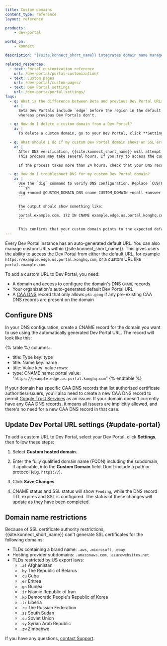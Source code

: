 ```yaml
---
title: Custom domains
content_type: reference
layout: reference

products:
    - dev-portal

works_on:
    - konnect

description: "{{site.konnect_short_name}} integrates domain name management and configuration in Settings. Select your Dev Portal and click Settings to view your configuration."

related_resources:
  - text: Portal customization reference
    url: /dev-portal/portal-customization/
  - text: Custom pages
    url: /dev-portal/custom-pages/
  - text: Dev Portal settings
    url: /dev-porta/portal-settings/
faqs:
  - q: What is the difference between Beta and previous Dev Portal URLs?
    a: |
      Beta Dev Portals include `edge` before the region in the default URL (for example, `example.edge.us.portal.konghq.com`), 
      whereas previous Dev Portals don't.

  - q: How do I delete a custom domain from a Dev Portal?
    a: |
      To delete a custom domain, go to your Dev Portal, click **Settings**, then click the trash/delete icon next to the domain entry.

  - q: What should I do if my custom Dev Portal domain shows an SSL error?
    a: |
      After DNS verification, {{site.konnect_short_name}} will attempt to auto-generate an SSL certificate. 
      This process may take several hours. If you try to access the custom domain before the certificate is ready, you may see an SSL error.

      If the process takes more than 24 hours, check that your DNS record has propagated correctly.

  - q: How do I troubleshoot DNS for my custom Dev Portal domain?
    a: |
      Use the `dig` command to verify DNS configuration. Replace `CUSTOM_DOMAIN` and `CUSTOM_DOMAIN_DNS` with your actual values:
      ```sh
      dig +nocmd @CUSTOM_DOMAIN_DNS cname CUSTOM_DOMAIN +noall +answer
      ```

      The output should show something like:
      ```
      portal.example.com. 172 IN CNAME example.edge.us.portal.konghq.com.
      ```

      This confirms that your custom domain points to the expected default domain.
---
```


Every Dev Portal instance has an auto-generated default URL. You can also manage custom URLs within {{site.konnect_short_name}}.
This gives users the ability to access the Dev Portal from either the default URL, for example `https://example.edge.us.portal.konghq.com`, or a custom URL like `portal.example.com`.

To add a custom URL to Dev Portal, you need:

* A domain and access to configure the domain's DNS `CNAME` records
* Your organization's auto-generated default Dev Portal URL
* A [CAA DNS](https://datatracker.ietf.org/doc/html/rfc6844) record that only allows `pki.goog` if any pre-existing CAA DNS records are present on the domain

## Configure DNS

In your DNS configuration, create a CNAME record for the domain you want to use using the automatically generated Dev Portal URL.
The record will look like this:

{% table %}
columns:
  - title: Type
    key: type
  - title: Name
    key: name
  - title: Value
    key: value
rows:
  - type: CNAME
    name: portal
    value: "`https://example.edge.us.portal.konghq.com`"
{% endtable %}

If your domain has specific CAA DNS records that list authorized certificate authorities/issuers, you'll also need to create a new CAA DNS record to permit [Google Trust Services](https://pki.goog/faq/#caa) as an issuer. 
If your domain doesn't currently have any CAA DNS records, it means all issuers are implicitly allowed, and there's no need for a new CAA DNS record in that case.

## Update Dev Portal URL settings {#update-portal}

To add a custom URL to Dev Portal, select your Dev Portal, click **Settings**, then follow these steps:

1. Select **Custom hosted domain**.

2. Enter the fully qualified domain name (FQDN) including the subdomain, if applicable, into the **Custom Domain** field.
   Don't include a path or protocol (e.g. `https://`).

3. Click **Save Changes**.

4. CNAME status and SSL status will show `Pending`, while the DNS record TTL expires and SSL is configured. The status of these changes will update as they have been completed.

## Domain name restrictions

Because of SSL certificate authority restrictions, {{site.konnect_short_name}} can't generate SSL certificates
for the following domains:

* TLDs containing a brand name: `.aws`, `.microsoft`, `.ebay`
* Hosting provider subdomains: `.amazonaws.com`, `.azurewebsites.net`
* TLDs restricted by US export laws:
  * `.af` Afghanistan
  * `.by` The Republic of Belarus
  * `.cu` Cuba
  * `.er` Eritrea
  * `.gn` Guinea
  * `.ir` Islamic Republic of Iran
  * `.kp` Democratic People's Republic of Korea
  * `.lr` Liberia
  * `.ru` The Russian Federation
  * `.ss` South Sudan
  * `.su` Soviet Union
  * `.sy` Syrian Arab Republic
  * `.zw` Zimbabwe

If you have any questions, [contact Support](https://support.konghq.com).